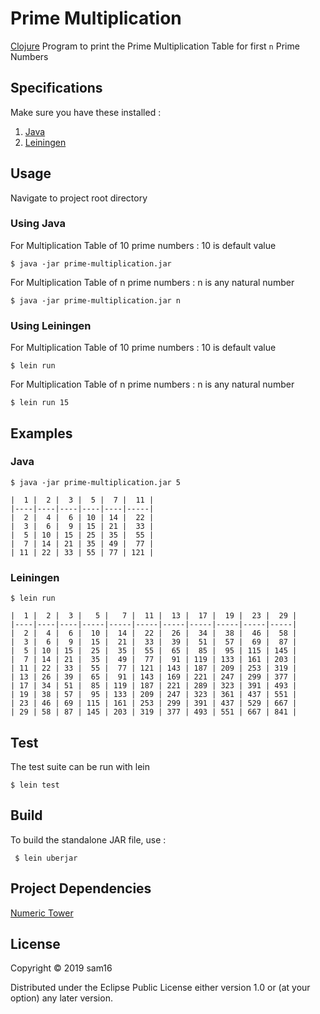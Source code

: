 # Prime Multiplication

[Clojure](https://clojure.org/) Program to print the Prime Multiplication Table for first `n` Prime Numbers

## Specifications

Make sure you have these installed :
1. [Java](https://www.java.com/en/download/)
2. [Leiningen](http://leiningen.org)

## Usage

Navigate to project root directory

### Using Java

For Multiplication Table of 10 prime numbers : 10 is default value

` $ java -jar prime-multiplication.jar `

For Multiplication Table of n prime numbers : n is any natural number

` $ java -jar prime-multiplication.jar n `

### Using Leiningen

For Multiplication Table of 10 prime numbers : 10 is default value

` $ lein run `

For Multiplication Table of n prime numbers : n is any natural number

` $ lein run 15 `

## Examples

### Java

```
$ java -jar prime-multiplication.jar 5

|  1 |  2 |  3 |  5 |  7 |  11 |
|----|----|----|----|----|-----|
|  2 |  4 |  6 | 10 | 14 |  22 |
|  3 |  6 |  9 | 15 | 21 |  33 |
|  5 | 10 | 15 | 25 | 35 |  55 |
|  7 | 14 | 21 | 35 | 49 |  77 |
| 11 | 22 | 33 | 55 | 77 | 121 |
```

### Leiningen

```
$ lein run

|  1 |  2 |  3 |   5 |   7 |  11 |  13 |  17 |  19 |  23 |  29 |
|----|----|----|-----|-----|-----|-----|-----|-----|-----|-----|
|  2 |  4 |  6 |  10 |  14 |  22 |  26 |  34 |  38 |  46 |  58 |
|  3 |  6 |  9 |  15 |  21 |  33 |  39 |  51 |  57 |  69 |  87 |
|  5 | 10 | 15 |  25 |  35 |  55 |  65 |  85 |  95 | 115 | 145 |
|  7 | 14 | 21 |  35 |  49 |  77 |  91 | 119 | 133 | 161 | 203 |
| 11 | 22 | 33 |  55 |  77 | 121 | 143 | 187 | 209 | 253 | 319 |
| 13 | 26 | 39 |  65 |  91 | 143 | 169 | 221 | 247 | 299 | 377 |
| 17 | 34 | 51 |  85 | 119 | 187 | 221 | 289 | 323 | 391 | 493 |
| 19 | 38 | 57 |  95 | 133 | 209 | 247 | 323 | 361 | 437 | 551 |
| 23 | 46 | 69 | 115 | 161 | 253 | 299 | 391 | 437 | 529 | 667 |
| 29 | 58 | 87 | 145 | 203 | 319 | 377 | 493 | 551 | 667 | 841 |
```

## Test

The test suite can be run with lein

` $ lein test `

## Build

To build the standalone JAR file, use :

` $ lein uberjar`

## Project Dependencies

[Numeric Tower](https://github.com/clojure/math.numeric-tower)

## License

Copyright © 2019 sam16

Distributed under the Eclipse Public License either version 1.0 or (at your option) any later version.
